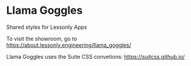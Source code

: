 # Llama Goggles

Shared styles for Lessonly Apps

To visit the showroom, go to https://about.lessonly.engineering/llama_goggles/

Llama Goggles uses the Suite CSS convetions: https://suitcss.github.io/
